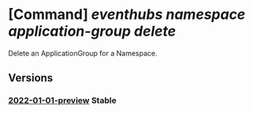 # [Command] _eventhubs namespace application-group delete_

Delete an ApplicationGroup for a Namespace.

## Versions

### [2022-01-01-preview](/Resources/mgmt-plane/L3N1YnNjcmlwdGlvbnMve30vcmVzb3VyY2Vncm91cHMve30vcHJvdmlkZXJzL21pY3Jvc29mdC5ldmVudGh1Yi9uYW1lc3BhY2VzL3t9L2FwcGxpY2F0aW9uZ3JvdXBzL3t9/2022-01-01-preview.xml) **Stable**

<!-- mgmt-plane /subscriptions/{}/resourcegroups/{}/providers/microsoft.eventhub/namespaces/{}/applicationgroups/{} 2022-01-01-preview -->
